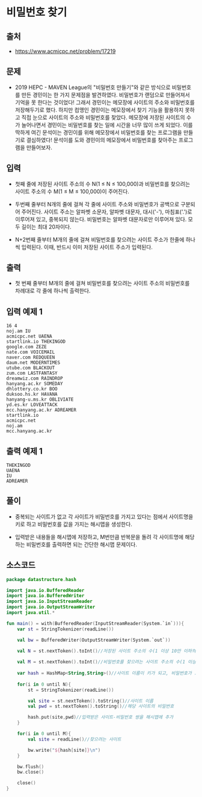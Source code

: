 # 비밀번호 찾기

## 출처

* https://www.acmicpc.net/problem/17219

## 문제

* 2019 HEPC - MAVEN League의 "비밀번호 만들기"와 같은 방식으로 비밀번호를 만든 경민이는 한 가지 문제점을 발견하였다. 비밀번호가 랜덤으로 만들어져서 기억을 못 한다는 것이었다! 그래서 경민이는 메모장에 사이트의 주소와 비밀번호를 저장해두기로 했다. 하지만 컴맹인 경민이는 메모장에서 찾기 기능을 활용하지 못하고 직접 눈으로 사이트의 주소와 비밀번호를 찾았다. 메모장에 저장된 사이트의 수가 늘어나면서 경민이는 비밀번호를 찾는 일에 시간을 너무 많이 쓰게 되었다. 이를 딱하게 여긴 문석이는 경민이를 위해 메모장에서 비밀번호를 찾는 프로그램을 만들기로 결심하였다! 문석이를 도와 경민이의 메모장에서 비밀번호를 찾아주는 프로그램을 만들어보자.

## 입력

* 첫째 줄에 저장된 사이트 주소의 수 N(1 ≤ N ≤ 100,000)과 비밀번호를 찾으려는 사이트 주소의 수 M(1 ≤ M ≤ 100,000)이 주어진다.

* 두번째 줄부터 N개의 줄에 걸쳐 각 줄에 사이트 주소와 비밀번호가 공백으로 구분되어 주어진다. 사이트 주소는 알파벳 소문자, 알파벳 대문자, 대시('-'), 마침표('.')로 이루어져 있고, 중복되지 않는다. 비밀번호는 알파벳 대문자로만 이루어져 있다. 모두 길이는 최대 20자이다.

* N+2번째 줄부터 M개의 줄에 걸쳐 비밀번호를 찾으려는 사이트 주소가 한줄에 하나씩 입력된다. 이때, 반드시 이미 저장된 사이트 주소가 입력된다.

## 출력

* 첫 번째 줄부터 M개의 줄에 걸쳐 비밀번호를 찾으려는 사이트 주소의 비밀번호를 차례대로 각 줄에 하나씩 출력한다.

## 입력 예제 1

```
16 4
noj.am IU
acmicpc.net UAENA
startlink.io THEKINGOD
google.com ZEZE
nate.com VOICEMAIL
naver.com REDQUEEN
daum.net MODERNTIMES
utube.com BLACKOUT
zum.com LASTFANTASY
dreamwiz.com RAINDROP
hanyang.ac.kr SOMEDAY
dhlottery.co.kr BOO
duksoo.hs.kr HAVANA
hanyang-u.ms.kr OBLIVIATE
yd.es.kr LOVEATTACK
mcc.hanyang.ac.kr ADREAMER
startlink.io
acmicpc.net
noj.am
mcc.hanyang.ac.kr
```

## 출력 예제 1

```
THEKINGOD
UAENA
IU
ADREAMER
```

## 풀이

* 중복되는 사이트가 없고 각 사이트가 비밀번호를 가지고 있다는 점에서 사이트명을 키로 하고 비밀번호를 값을 가지는 해시맵을 생성한다.

* 입력받은 내용들을 해시맵에 저장하고, M번만큼 반복문을 돌려 각 사이트명에 해당하는 비밀번호를 출력하면 되는 간단한 해시맵 문제이다.

## 소스코드

```kotlin
package datastructure.hash

import java.io.BufferedReader
import java.io.BufferedWriter
import java.io.InputStreamReader
import java.io.OutputStreamWriter
import java.util.*

fun main() = with(BufferedReader(InputStreamReader(System.`in`))){
    var st = StringTokenizer(readLine())

    val bw = BufferedWriter(OutputStreamWriter(System.`out`))
    
    val N = st.nextToken().toInt()//저장된 사이트 주소의 수(1 이상 10만 이하의 자연수)

    val M = st.nextToken().toInt()//비밀번호를 찾으려는 사이트 주소의 수(1 이상 10만 이하의 자연수)
    
    var hash = HashMap<String,String>()//사이트 이름이 키가 되고, 비밀번호가 그 키에 해당하는 값이 되는 해시맵 생성
    
    for(i in 0 until N){
        st = StringTokenizer(readLine())

        val site = st.nextToken().toString()//사이트 이름
        val pwd = st.nextToken().toString()//해당 사이트의 비밀번호

        hash.put(site,pwd)//입력받은 사이트-비밀번호 쌍을 해시맵에 추가
    }

    for(i in 0 until M){
        val site = readLine()//찾으려는 사이트

        bw.write("${hash[site]}\n")
    }

    bw.flush()
    bw.close()

    close()
}
```

